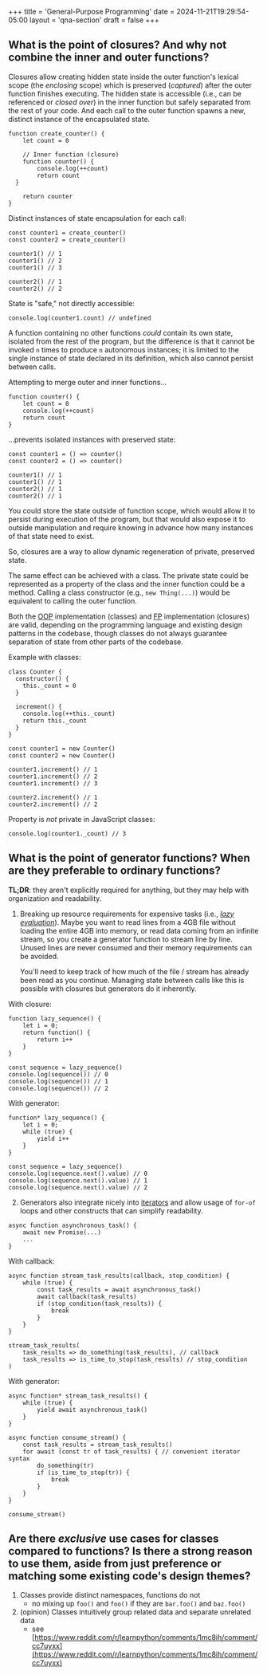 +++
title = 'General-Purpose Programming'
date = 2024-11-21T19:29:54-05:00
layout = 'qna-section'
draft = false
+++

## What is the point of closures? And why not combine the inner and outer functions?

Closures allow creating hidden state inside the outer function's lexical scope (the _enclosing_ scope) which is preserved (_captured_) after the outer function finishes executing. The hidden state is accessible (i.e., can be referenced or _closed over_) in the inner function but safely separated from the rest of your code. And each call to the outer function spawns a new, distinct instance of the encapsulated state.

```
function create_counter() {
    let count = 0

    // Inner function (closure)
    function counter() {
        console.log(++count)
        return count
  }

    return counter
}
```

Distinct instances of state encapsulation for each call:

```
const counter1 = create_counter()
const counter2 = create_counter()

counter1() // 1
counter1() // 2
counter1() // 3

counter2() // 1
counter2() // 2
```

State is "safe," not directly accessible:

`console.log(counter1.count) // undefined`

A function containing no other functions _could_ contain its own state, isolated from the rest of the program, but the difference is that it cannot be invoked `n` times to produce `n` autonomous instances; it is limited to the single instance of state declared in its definition, which also cannot persist between calls.

Attempting to merge outer and inner functions...

```
function counter() {
    let count = 0
    console.log(++count)
    return count
}
```

...prevents isolated instances with preserved state:

```
const counter1 = () => counter()
const counter2 = () => counter()

counter1() // 1
counter1() // 1
counter2() // 1
counter2() // 1
```

You could store the state outside of function scope, which would allow it to persist during execution of the program, but that would also expose it to outside manipulation and require knowing in advance how many instances of that state need to exist.

So, closures are a way to allow dynamic regeneration of private, preserved state.

The same effect can be achieved with a class. The private state could be represented as a property of the class and the inner function could be a method. Calling a class constructor (e.g., `new Thing(...)`) would be equivalent to calling the outer function.

Both the [OOP](https://en.wikipedia.org/wiki/Object-oriented_programming) implementation (classes) and [FP](https://en.wikipedia.org/wiki/Functional_programming) implementation (closures) are valid, depending on the programming language and existing design patterns in the codebase, though classes do not always guarantee separation of state from other parts of the codebase.

Example with classes:

```
class Counter {
  constructor() {
    this._count = 0
  }

  increment() {
    console.log(++this._count)
    return this._count
  }
}

const counter1 = new Counter()
const counter2 = new Counter()

counter1.increment() // 1
counter1.increment() // 2
counter1.increment() // 3

counter2.increment() // 1
counter2.increment() // 2
```

Property is _not_ private in JavaScript classes:

`console.log(counter1._count) // 3`

## What is the point of generator functions? When are they preferable to ordinary functions?

**TL;DR**:
they aren't explicitly required for anything, but they may help with organization and readability.

1.  Breaking up resource requirements for expensive tasks (i.e., [_lazy evaluation_](https://www.tutorialspoint.com/functional_programming/functional_programming_lazy_evaluation.htm)). Maybe you want to read lines from a 4GB file without loading the entire 4GB into memory, or read data coming from an infinite stream, so you create a generator function to stream line by line. Unused lines are never consumed and their memory requirements can be avoided.

    You'll need to keep track of how much of the file / stream has already been read as you continue. Managing state between calls like this is possible with closures but generators do it inherently.

With closure:

```
function lazy_sequence() {
    let i = 0;
    return function() {
        return i++
    }
}

const sequence = lazy_sequence()
console.log(sequence()) // 0
console.log(sequence()) // 1
console.log(sequence()) // 2
```

With generator:

```
function* lazy_sequence() {
    let i = 0;
    while (true) {
        yield i++
    }
}

const sequence = lazy_sequence()
console.log(sequence.next().value) // 0
console.log(sequence.next().value) // 1
console.log(sequence.next().value) // 2
```

2. Generators also integrate nicely into [iterators](https://en.wikipedia.org/wiki/Iterator) and allow usage of `for-of` loops and other constructs that can simplify readability.

```
async function asynchronous_task() {
    await new Promise(...)
    ...
}
```

With callback:

```
async function stream_task_results(callback, stop_condition) {
    while (true) {
        const task_results = await asynchronous_task()
        await callback(task_results)
        if (stop_condition(task_results)) {
            break
        }
    }
}

stream_task_results(
    task_results => do_something(task_results), // callback
    task_results => is_time_to_stop(task_results) // stop_condition
)
```

With generator:

```
async function* stream_task_results() {
    while (true) {
        yield await asynchronous_task()
    }
}

async function consume_stream() {
    const task_results = stream_task_results()
    for await (const tr of task_results) { // convenient iterator syntax
        do_something(tr)
        if (is_time_to_stop(tr)) {
            break
        }
    }
}

consume_stream()
```

## Are there _exclusive_ use cases for classes compared to functions? Is there a strong reason to use them, aside from just preference or matching some existing code's design themes?

1. Classes provide distinct namespaces, functions do not
    - no mixing up `foo()` and `foo()` if they are `bar.foo()` and `baz.foo()`
2. (opinion) Classes intuitively group related data and separate unrelated data
    - see [https://www.reddit.com/r/learnpython/comments/1mc8ih/comment/cc7uyxx](https://www.reddit.com/r/learnpython/comments/1mc8ih/comment/cc7uyxx)

